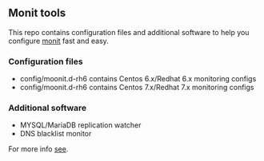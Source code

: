 ## Monit tools
This repo contains configuration files and additional software to help you configure [monit](https://mmonit.com/monit/) fast and easy.

### Configuration files 
- config/moonit.d-rh6 contains Centos 6.x/Redhat 6.x monitoring configs
- config/moonit.d-rh6 contains Centos 7.x/Redhat 7.x monitoring configs

### Additional software
- MYSQL/MariaDB replication watcher
- DNS blacklist monitor

For more info [see](https://ubogdan.github.io/monit-tools/).